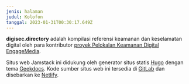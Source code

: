 ```yaml
---
jenis: halaman
judul: Kolofon
tanggal: 2023-01-31T00:30:17.649Z
---
```

**digisec.directory** adalah kompilasi referensi keamanan dan keselamatan digital oleh para kontributor [proyek Pelokalan Keamanan Digital EngageMedia](https://engagemedia.org/projects/localization/). 

Situs web Jamstack ini didukung oleh generator situs statis [Hugo](https://gohugo.io/) dengan tema [Geekdocs](https://geekdocs.de/). Kode sumber situs web ini tersedia di [GitLab](https://gitlab.com/eml10n/digisecdirectory) dan disebarkan ke [Netlify](https://www.netlify.com/).